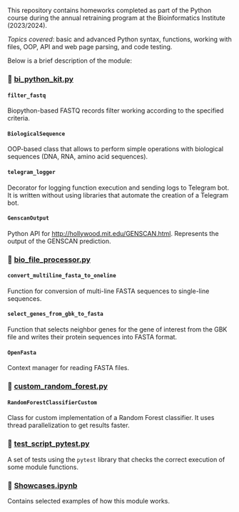 This repository contains homeworks completed as part of the Python course during the annual retraining program at the Bioinformatics Institute (2023/2024).  
  
*Topics covered*: basic and advanced Python syntax, functions, working with files, OOP, API and web page parsing, and code testing.  
  
Below is a brief description of the module:  
  
### 🌿 [bi_python_kit.py](bi_python_kit.py)   
  #### `filter_fastq`  
  Biopython-based FASTQ records filter working according to the specified criteria.  
  #### `BiologicalSequence`  
  OOP-based class that allows to perform simple operations with biological sequences (DNA, RNA, amino acid sequences).  
  #### `telegram_logger`
  Decorator for logging function execution and sending logs to Telegram bot. It is written without using libraries that automate the creation of a Telegram bot.
  #### `GenscanOutput`  
  Python API for http://hollywood.mit.edu/GENSCAN.html. Represents the output of the GENSCAN prediction.  
    
### 🌿 [bio_file_processor.py](bio_file_processor.py)    

  #### `convert_multiline_fasta_to_oneline`  
  Function for conversion of multi-line FASTA sequences to single-line sequences.  
  
  #### `select_genes_from_gbk_to_fasta`  
  Function that selects neighbor genes for the gene of interest from the GBK file and writes their protein sequences into FASTA format.  
  
  #### `OpenFasta`  
  Context manager for reading FASTA files.  
    
### 🌿 [custom_random_forest.py](custom_random_forest.py)    
  #### `RandomForestClassifierCustom`  
  Class for custom implementation of a Random Forest classifier. It uses thread parallelization to get results faster.  
    
### 🌿 [test_script_pytest.py](test_script_pytest.py)    
A set of tests using the `pytest` library that checks the correct execution of some module functions.  
  
### 🌿 [Showcases.ipynb](Showcases.ipynb)  
Contains selected examples of how this module works.
